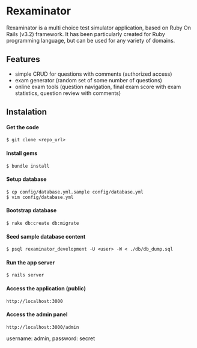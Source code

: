 # Rexaminator

Rexaminator is a multi choice test simulator application, based on Ruby On Rails (v3.2) framework.
It has been particularly created for Ruby programming language, but can be used for any variety of domains.

## Features

* simple CRUD for questions with comments (authorized access)
* exam generator (random set of some number of questions)
* online exam tools (question navigation, final exam score with exam statistics, question review with comments)

## Instalation

#### Get the code
```
$ git clone <repo_url>
```

#### Install gems
```
$ bundle install
```

#### Setup database
```
$ cp config/database.yml.sample config/database.yml
$ vim config/database.yml
```

#### Bootstrap database
```
$ rake db:create db:migrate
```

#### Seed sample database content
```
$ psql rexaminator_development -U <user> -W < ./db/db_dump.sql
```

#### Run the app server
```
$ rails server
```

#### Access the application (public)
```
http://localhost:3000
```

#### Access the admin panel
```
http://localhost:3000/admin
```

username: admin,
password: secret
